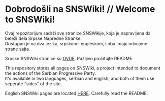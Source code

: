 # Dobrodošli na SNSWiki! // Welcome to SNSWiki!

Ovaj repozitorijum sadrži sve stranice SNSWikije, koja je napravljena da beleži dela Srpske Napredne Stranke.<br>
Dostupan je na dva jezika, srpskom i engleskom, i oba imaju odvojene strane sajta.

Srpske SNSWiki stranice su [OVDE](https://github.com/Graphite2213/SNSWiki-Pages/blob/master/rs/). Pažljivo pročitajte README.

This repository stores all pages on SNSWiki, a project intended to document the actions of the Serbian Progressive Party.<br>
It's available in two languages, serbian and english, and both of them use seperate "sides" of the site.

English SNSWiki pages are located [HERE](https://github.com/Graphite2213/SNSWiki-Pages/blob/master/en/). Carefully read the README.
